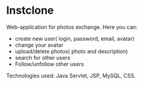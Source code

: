 # Instclone
Web-application for photos exchange. 
Here you can:
- create new user( login, password, email, avatar)
- change your avatar
- upload/delete photos( photo and description)
- search for other users
- Follow/unfollow other users

Technologies used: Java Servlet, JSP, MySQL, CSS.
